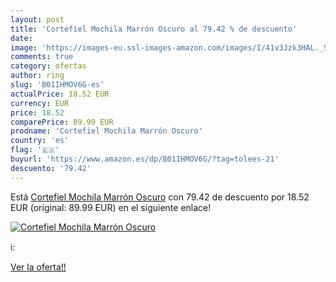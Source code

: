 ```yaml
---
layout: post
title: 'Cortefiel Mochila Marrón Oscuro al 79.42 % de descuento'
date: 
image: 'https://images-eu.ssl-images-amazon.com/images/I/41v3Jzk3HAL._SL200_.jpg'
comments: true
category: ofertas
author: ring
slug: 'B01IHMOV6G-es'
actualPrice: 18.52 EUR
currency: EUR
price: 18.52
comparePrice: 89.99 EUR
prodname: 'Cortefiel Mochila Marrón Oscuro'
country: 'es'
flag: '🇪🇸'
buyurl: 'https://www.amazon.es/dp/B01IHMOV6G/?tag=tolees-21'
descuento: '79.42'
---
```


Está [Cortefiel Mochila Marrón Oscuro](https://www.amazon.es/dp/B01IHMOV6G/?tag=tolees-21) con 79.42 de descuento por 18.52 EUR (original: 89.99 EUR) en el siguiente enlace!

[![Cortefiel Mochila Marrón Oscuro](https://images-eu.ssl-images-amazon.com/images/I/41v3Jzk3HAL._SL200_.jpg)](https://www.amazon.es/dp/B01IHMOV6G/?tag=tolees-21)

ℹ️:


[Ver la oferta!!](https://www.amazon.es/dp/B01IHMOV6G/?tag=tolees-21)
